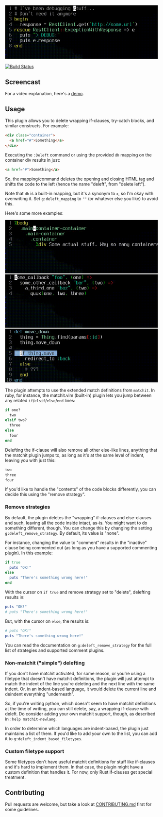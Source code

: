 ![RestClient demo](https://github.com/AndrewRadev/deleft.vim/raw/4074f409c113e59f2dee43e7b8b8615c4013f54e/demo/demo_restclient.gif)

[![Build Status](https://secure.travis-ci.org/AndrewRadev/deleft.vim.svg?branch=main)](http://travis-ci.org/AndrewRadev/deleft.vim)

## Screencast

For a video explanation, here's a [demo](https://youtu.be/DLgQp4xf0lQ).

## Usage

This plugin allows you to delete wrapping if-clauses, try-catch blocks, and similar constructs. For example:

``` html
<div class="container">
  <a href="#">Something</a>
</div>
```

Executing the `:Deleft` command or using the provided `dh` mapping on the container div results in just:

``` html
<a href="#">Something</a>
```

So, the mapping/command deletes the opening and closing HTML tag and shifts the code to the left (hence the name "deleft", from "delete left").

Note that `dh` is a built-in mapping, but it's a synonym to `x`, so I'm okay with overwriting it. Set `g:deleft_mapping` to `""` (or whatever else you like) to avoid this.

Here's some more examples:

![HAML Containers demo](https://github.com/AndrewRadev/deleft.vim/raw/4074f409c113e59f2dee43e7b8b8615c4013f54e/demo/demo_containers.gif)
![Coffeescript callbacks demo](https://github.com/AndrewRadev/deleft.vim/raw/4074f409c113e59f2dee43e7b8b8615c4013f54e/demo/demo_callbacks.gif)
![Rails controller demo](https://github.com/AndrewRadev/deleft.vim/raw/4074f409c113e59f2dee43e7b8b8615c4013f54e/demo/demo_move_down.gif)

The plugin attempts to use the extended match definitions from `matchit`. In ruby, for instance, the matchit.vim (built-in) plugin lets you jump between any related `if`/`elsif`/`else`/`end` lines:

``` ruby
if one?
  two
elsif two?
  three
else
  four
end
```

Delefting the if-clause will also remove all other else-like lines, anything that the matchit plugin jumps to, as long as it's at the same level of indent, leaving you with just this:

``` ruby
two
three
four
```

If you'd like to handle the "contents" of the code blocks differently, you can decide this using the "remove strategy".

### Remove strategies

By default, the plugin deletes the "wrapping" if-clauses and else-clauses and such, leaving all the code inside intact, as-is. You might want to do something different, though. You can change this by changing the setting `g:deleft_remove_strategy`. By default, its value is "none".

For instance, changing the value to "comment" results in the "inactive" clause being commented out (as long as you have a supported commenting plugin). In this example:

``` ruby
if true
  puts "OK!"
else
  puts "There's something wrong here!"
end
```

With the cursor on `if true` and remove strategy set to "delete", delefting results in:

``` ruby
puts "OK!"
# puts "There's something wrong here!"
```

But, with the cursor on `else`, the results is:

``` ruby
# puts "OK!"
puts "There's something wrong here!"
```

You can read the documentation on `g:deleft_remove_strategy` for the full list of strategies and supported comment plugins.

### Non-matchit ("simple") delefting

If you don't have matchit activated, for some reason, or you're using a filetype that doesn't have matchit definitions, the plugin will just attempt to match the indent of the line you're deleting and the next line with the same indent. Or, in an indent-based language, it would delete the current line and deindent everything "underneath".

So, if you're writing python, which doesn't seem to have matchit definitions at the time of writing, you can still delete, say, a wrapping if-clause with deleft. Do consider adding your own matchit support, though, as described in `:help matchit-newlang`.

In order to determine which languages are indent-based, the plugin just maintains a list of them. If you'd like to add your own to the list, you can add it to `g:deleft_indent_based_filetypes`.

### Custom filetype support

Some filetypes don't have useful matchit definitions for stuff like if-clauses and it's hard to implement them. In that case, the plugin might have a custom definition that handles it. For now, only Rust if-clauses get special treatment.

## Contributing

Pull requests are welcome, but take a look at [CONTRIBUTING.md](./CONTRIBUTING.md) first for some guidelines.
